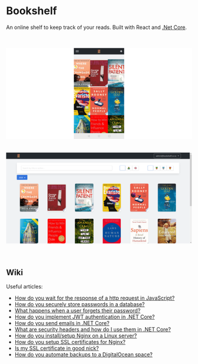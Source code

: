 # Bookshelf
An online shelf to keep track of your reads. Built with React and [.Net Core](https://github.com/ashmidgley/bookshelf-api).<br/><br/><br />

![alt Mobile](public/images/mobile.png?raw=true "Mobile")<br/><br/><br/>
![alt Desktop](public/images/desktop.png?raw=true "Desktop")<br/><br/><br/>

## Wiki

Useful articles:
 - [How do you wait for the response of a http request in JavaScript?](https://scotch.io/tutorials/javascript-promises-for-dummies)
 - [How do you securely store passwords in a database?](https://medium.com/@mehanix/lets-talk-security-salted-password-hashing-in-c-5460be5c3aae)
 - [What happens when a user forgets their password?](https://stackoverflow.com/questions/1102781/best-way-for-a-forgot-password-implementation)
 - [How do you implement JWT authentication in .NET Core?](https://medium.com/@mmoshikoo/jwt-authentication-using-c-54e0c71f21b0)
 - [How do you send emails in .NET Core?](https://dotnetcoretutorials.com/2017/11/02/using-mailkit-send-receive-email-asp-net-core/)
 - [What are security headers and how do I use them in .NET Core?](https://www.hanselman.com/blog/EasilyAddingSecurityHeadersToYourASPNETCoreWebAppAndGettingAnAGrade.aspx)
 - [How do you install/setup Nginx on a Linux server?](https://www.digitalocean.com/community/tutorials/how-to-install-nginx-on-ubuntu-18-04)
 - [How do you setup SSL certificates for Nginx?](https://www.digitalocean.com/community/tutorials/how-to-secure-nginx-with-let-s-encrypt-on-ubuntu-18-04)
 - [Is my SSL certificate in good nick?](https://www.ssllabs.com/ssltest/)
 - [How do you automate backups to a DigitalOcean space?](https://www.digitalocean.com/community/tutorials/how-to-automate-backups-digitalocean-spaces)
